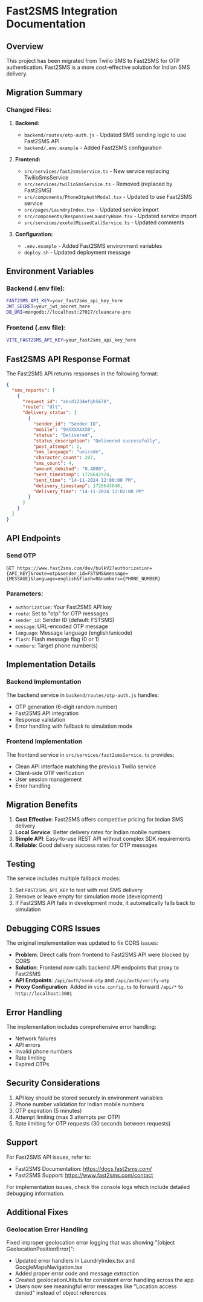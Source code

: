 # Fast2SMS Integration Documentation

## Overview

This project has been migrated from Twilio SMS to Fast2SMS for OTP authentication. Fast2SMS is a more cost-effective solution for Indian SMS delivery.

## Migration Summary

### Changed Files:

1. **Backend:**
   - `backend/routes/otp-auth.js` - Updated SMS sending logic to use Fast2SMS API
   - `backend/.env.example` - Added Fast2SMS configuration

2. **Frontend:**
   - `src/services/fast2smsService.ts` - New service replacing TwilioSmsService
   - `src/services/twilioSmsService.ts` - Removed (replaced by Fast2SMS)
   - `src/components/PhoneOtpAuthModal.tsx` - Updated to use Fast2SMS service
   - `src/pages/LaundryIndex.tsx` - Updated service import
   - `src/components/ResponsiveLaundryHome.tsx` - Updated service import
   - `src/services/exotelMissedCallService.ts` - Updated comments

3. **Configuration:**
   - `.env.example` - Added Fast2SMS environment variables
   - `deploy.sh` - Updated deployment message

## Environment Variables

### Backend (.env file):

```bash
FAST2SMS_API_KEY=your_fast2sms_api_key_here
JWT_SECRET=your_jwt_secret_here
DB_URI=mongodb://localhost:27017/cleancare-pro
```

### Frontend (.env file):

```bash
VITE_FAST2SMS_API_KEY=your_fast2sms_api_key_here
```

## Fast2SMS API Response Format

The Fast2SMS API returns responses in the following format:

```json
{
  "sms_reports": [
    {
      "request_id": "abcd1234efgh5678",
      "route": "dlt",
      "delivery_status": [
        {
          "sender_id": "Sender ID",
          "mobile": "9XXXXXXXX0",
          "status": "Delivered",
          "status_description": "Delivered successfully",
          "post_attempt": 2,
          "sms_language": "unicode",
          "character_count": 207,
          "sms_count": 4,
          "amount_debited": "0.4800",
          "sent_timestamp": 1726642924,
          "sent_time": "14-11-2024 12:00:00 PM",
          "delivery_timestamp": 1726643040,
          "delivery_time": "14-11-2024 12:02:00 PM"
        }
      ]
    }
  ]
}
```

## API Endpoints

### Send OTP

```
GET https://www.fast2sms.com/dev/bulkV2?authorization={API_KEY}&route=otp&sender_id=FSTSMS&message={MESSAGE}&language=english&flash=0&numbers={PHONE_NUMBER}
```

### Parameters:

- `authorization`: Your Fast2SMS API key
- `route`: Set to "otp" for OTP messages
- `sender_id`: Sender ID (default: FSTSMS)
- `message`: URL-encoded OTP message
- `language`: Message language (english/unicode)
- `flash`: Flash message flag (0 or 1)
- `numbers`: Target phone number(s)

## Implementation Details

### Backend Implementation

The backend service in `backend/routes/otp-auth.js` handles:

- OTP generation (6-digit random number)
- Fast2SMS API integration
- Response validation
- Error handling with fallback to simulation mode

### Frontend Implementation

The frontend service in `src/services/fast2smsService.ts` provides:

- Clean API interface matching the previous Twilio service
- Client-side OTP verification
- User session management
- Error handling

## Migration Benefits

1. **Cost Effective**: Fast2SMS offers competitive pricing for Indian SMS delivery
2. **Local Service**: Better delivery rates for Indian mobile numbers
3. **Simple API**: Easy-to-use REST API without complex SDK requirements
4. **Reliable**: Good delivery success rates for OTP messages

## Testing

The service includes multiple fallback modes:

1. Set `FAST2SMS_API_KEY` to test with real SMS delivery
2. Remove or leave empty for simulation mode (development)
3. If Fast2SMS API fails in development mode, it automatically falls back to simulation

## Debugging CORS Issues

The original implementation was updated to fix CORS issues:

- **Problem**: Direct calls from frontend to Fast2SMS API were blocked by CORS
- **Solution**: Frontend now calls backend API endpoints that proxy to Fast2SMS
- **API Endpoints**: `/api/auth/send-otp` and `/api/auth/verify-otp`
- **Proxy Configuration**: Added in `vite.config.ts` to forward `/api/*` to `http://localhost:3001`

## Error Handling

The implementation includes comprehensive error handling:

- Network failures
- API errors
- Invalid phone numbers
- Rate limiting
- Expired OTPs

## Security Considerations

1. API key should be stored securely in environment variables
2. Phone number validation for Indian mobile numbers
3. OTP expiration (5 minutes)
4. Attempt limiting (max 3 attempts per OTP)
5. Rate limiting for OTP requests (30 seconds between requests)

## Support

For Fast2SMS API issues, refer to:

- Fast2SMS Documentation: https://docs.fast2sms.com/
- Fast2SMS Support: https://www.fast2sms.com/contact

For implementation issues, check the console logs which include detailed debugging information.

## Additional Fixes

### Geolocation Error Handling

Fixed improper geolocation error logging that was showing "[object GeolocationPositionError]":

- Updated error handlers in LaundryIndex.tsx and GoogleMapsNavigation.tsx
- Added proper error code and message extraction
- Created geolocationUtils.ts for consistent error handling across the app
- Users now see meaningful error messages like "Location access denied" instead of object references
